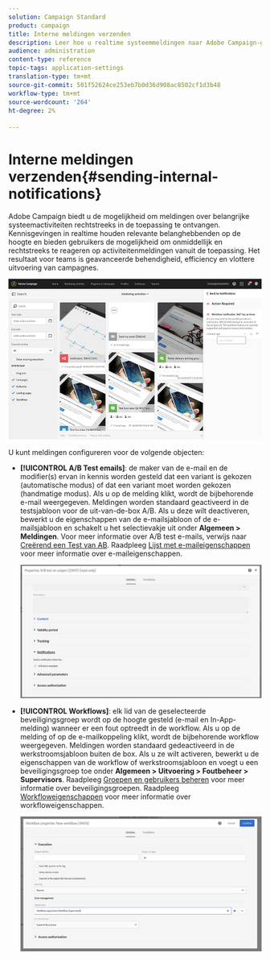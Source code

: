 ```yaml
---
solution: Campaign Standard
product: campaign
title: Interne meldingen verzenden
description: Leer hoe u realtime systeemmeldingen naar Adobe Campaign-gebruikers kunt verzenden.
audience: administration
content-type: reference
topic-tags: application-settings
translation-type: tm+mt
source-git-commit: 501f52624ce253eb7b0d36d908ac8502cf1d3b48
workflow-type: tm+mt
source-wordcount: '264'
ht-degree: 2%

---
```



# Interne meldingen verzenden{#sending-internal-notifications}

Adobe Campaign biedt u de mogelijkheid om meldingen over belangrijke systeemactiviteiten rechtstreeks in de toepassing te ontvangen. Kennisgevingen in realtime houden relevante belanghebbenden op de hoogte en bieden gebruikers de mogelijkheid om onmiddellijk en rechtstreeks te reageren op activiteitenmeldingen vanuit de toepassing. Het resultaat voor teams is geavanceerde behendigheid, efficiency en vlottere uitvoering van campagnes.

![](assets/pulse_3.png)

U kunt meldingen configureren voor de volgende objecten:

* **[!UICONTROL A/B Test emails]**: de maker van de e-mail en de modifier(s) ervan in kennis worden gesteld dat een variant is gekozen (automatische modus) of dat een variant moet worden gekozen (handmatige modus). Als u op de melding klikt, wordt de bijbehorende e-mail weergegeven. Meldingen worden standaard geactiveerd in de testsjabloon voor de uit-van-de-box A/B. Als u deze wilt deactiveren, bewerkt u de eigenschappen van de e-mailsjabloon of de e-mailsjabloon en schakelt u het selectievakje uit onder **Algemeen > Meldingen**. Voor meer informatie over A/B test e-mails, verwijs naar [Creërend een Test van AB](../../channels/using/designing-an-a-b-test-email.md). Raadpleeg [Lijst met e-maileigenschappen](../../administration/using/configuring-email-channel.md#list-of-email-properties) voor meer informatie over e-maileigenschappen.

   ![](assets/pulse_2.png)

* **[!UICONTROL Workflows]**: elk lid van de geselecteerde beveiligingsgroep wordt op de hoogte gesteld (e-mail en In-App-melding) wanneer er een fout optreedt in de workflow. Als u op de melding of op de e-mailkoppeling klikt, wordt de bijbehorende workflow weergegeven. Meldingen worden standaard gedeactiveerd in de werkstroomsjabloon buiten de box. Als u ze wilt activeren, bewerkt u de eigenschappen van de workflow of werkstroomsjabloon en voegt u een beveiligingsgroep toe onder **Algemeen > Uitvoering > Foutbeheer > Supervisors**. Raadpleeg [Groepen en gebruikers beheren](../../administration/using/managing-groups-and-users.md) voor meer informatie over beveiligingsgroepen. Raadpleeg [Workfloweigenschappen](../../automating/using/managing-execution-options.md) voor meer informatie over workfloweigenschappen.

   ![](assets/pulse_1.png)
